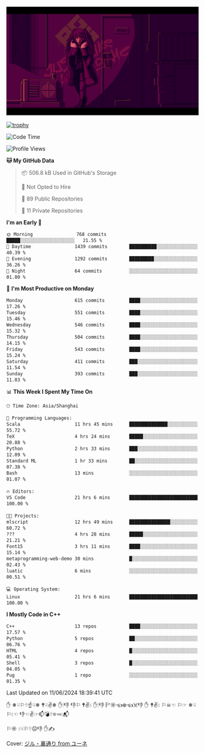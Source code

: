 ![](imgs/main.png)

[![trophy](https://github-profile-trophy.vercel.app/?username=NeilKleistGao&theme=dracula)](https://github.com/ryo-ma/github-profile-trophy)

<!--START_SECTION:waka-->
![Code Time](http://img.shields.io/badge/Code%20Time-1%2C043%20hrs%2013%20mins-blue)

![Profile Views](http://img.shields.io/badge/Profile%20Views-0-blue)

**🐱 My GitHub Data** 

> 📦 506.8 kB Used in GitHub's Storage 
 > 
> 🚫 Not Opted to Hire
 > 
> 📜 89 Public Repositories 
 > 
> 🔑 11 Private Repositories 
 > 
**I'm an Early 🐤** 

```text
🌞 Morning                768 commits         █████░░░░░░░░░░░░░░░░░░░░   21.55 % 
🌆 Daytime                1439 commits        ██████████░░░░░░░░░░░░░░░   40.39 % 
🌃 Evening                1292 commits        █████████░░░░░░░░░░░░░░░░   36.26 % 
🌙 Night                  64 commits          ░░░░░░░░░░░░░░░░░░░░░░░░░   01.80 % 
```
📅 **I'm Most Productive on Monday** 

```text
Monday                   615 commits         ████░░░░░░░░░░░░░░░░░░░░░   17.26 % 
Tuesday                  551 commits         ████░░░░░░░░░░░░░░░░░░░░░   15.46 % 
Wednesday                546 commits         ████░░░░░░░░░░░░░░░░░░░░░   15.32 % 
Thursday                 504 commits         ████░░░░░░░░░░░░░░░░░░░░░   14.15 % 
Friday                   543 commits         ████░░░░░░░░░░░░░░░░░░░░░   15.24 % 
Saturday                 411 commits         ███░░░░░░░░░░░░░░░░░░░░░░   11.54 % 
Sunday                   393 commits         ███░░░░░░░░░░░░░░░░░░░░░░   11.03 % 
```


📊 **This Week I Spent My Time On** 

```text
🕑︎ Time Zone: Asia/Shanghai

💬 Programming Languages: 
Scala                    11 hrs 45 mins      ██████████████░░░░░░░░░░░   55.72 % 
TeX                      4 hrs 24 mins       █████░░░░░░░░░░░░░░░░░░░░   20.88 % 
Python                   2 hrs 33 mins       ███░░░░░░░░░░░░░░░░░░░░░░   12.09 % 
Standard ML              1 hr 33 mins        ██░░░░░░░░░░░░░░░░░░░░░░░   07.38 % 
Bash                     13 mins             ░░░░░░░░░░░░░░░░░░░░░░░░░   01.07 % 

🔥 Editors: 
VS Code                  21 hrs 6 mins       █████████████████████████   100.00 % 

🐱‍💻 Projects: 
mlscript                 12 hrs 49 mins      ███████████████░░░░░░░░░░   60.72 % 
???                      4 hrs 28 mins       █████░░░░░░░░░░░░░░░░░░░░   21.21 % 
Font15                   3 hrs 11 mins       ████░░░░░░░░░░░░░░░░░░░░░   15.14 % 
metaprogramming-web-demo 30 mins             █░░░░░░░░░░░░░░░░░░░░░░░░   02.43 % 
luatic                   6 mins              ░░░░░░░░░░░░░░░░░░░░░░░░░   00.51 % 

💻 Operating System: 
Linux                    21 hrs 6 mins       █████████████████████████   100.00 % 
```

**I Mostly Code in C++** 

```text
C++                      13 repos            ████░░░░░░░░░░░░░░░░░░░░░   17.57 % 
Python                   5 repos             ██░░░░░░░░░░░░░░░░░░░░░░░   06.76 % 
HTML                     4 repos             █░░░░░░░░░░░░░░░░░░░░░░░░   05.41 % 
Shell                    3 repos             █░░░░░░░░░░░░░░░░░░░░░░░░   04.05 % 
Pug                      1 repo              ░░░░░░░░░░░░░░░░░░░░░░░░░   01.35 % 
```




 Last Updated on 11/06/2024 18:39:41 UTC
<!--END_SECTION:waka-->

✋ ❄☟⚐🕆☝☟❄ 🕈☟✌❄ ✋🕯👎 👎⚐ 🕈✌💧 ✋🕯👎 🏱☼☜❄☜☠👎 ✋ 🕈✌💧 ⚐☠☜ ⚐☞ ❄☟⚐💧☜ 👎☜✌☞📫💣🕆❄☜💧📬

⚐☼ 💧☟⚐🕆☹👎 ✋✍

Cover: [ジル・裏通り from ユーネ](https://www.pixiv.net/artworks/62127066)

